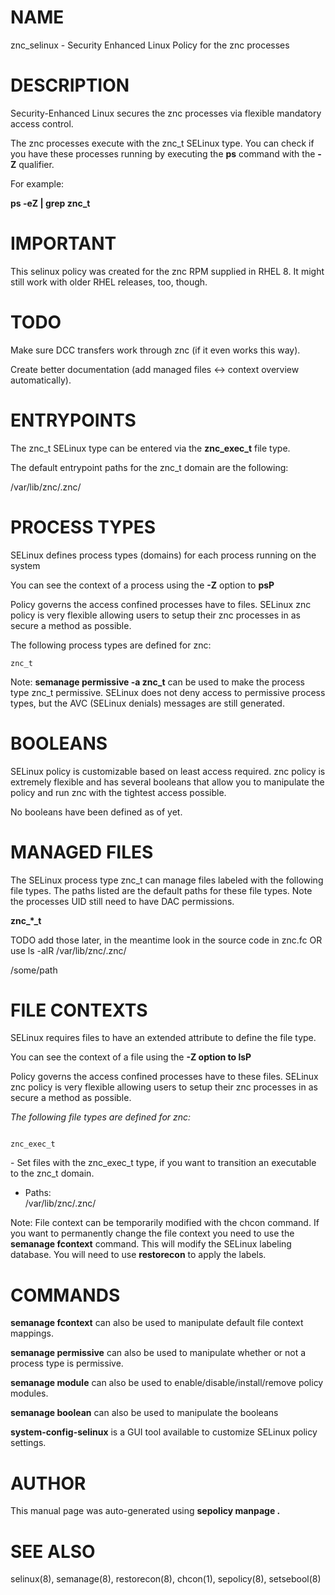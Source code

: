 # NAME

znc\_selinux - Security Enhanced Linux Policy for the znc processes

# DESCRIPTION

Security-Enhanced Linux secures the znc processes via flexible
mandatory access control.

The znc processes execute with the znc\_t SELinux type. You
can check if you have these processes running by executing the **ps**
command with the **-Z** qualifier.

For example:

**ps -eZ | grep znc\_t**

# IMPORTANT

This selinux policy was created for the znc RPM supplied in RHEL 8.
It might still work with older RHEL releases, too, though.

# TODO

Make sure DCC transfers work through znc (if it even works this way).

Create better documentation (add managed files \<-\> context overview
automatically).

# ENTRYPOINTS

The znc\_t SELinux type can be entered via the
**znc\_exec\_t** file type.

The default entrypoint paths for the znc\_t domain are the
following:

/var/lib/znc/\.znc/

# PROCESS TYPES

SELinux defines process types (domains) for each process running on the
system

You can see the context of a process using the **-Z** option to **psP**

Policy governs the access confined processes have to files. SELinux
znc policy is very flexible allowing users to setup their
znc processes in as secure a method as possible.

The following process types are defined for znc:

    znc_t

Note: **semanage permissive -a znc\_t** can be used to make the
process type znc\_t permissive. SELinux does not deny access to
permissive process types, but the AVC (SELinux denials) messages are
still generated.

# BOOLEANS

SELinux policy is customizable based on least access required. znc
policy is extremely flexible and has several booleans that allow you to
manipulate the policy and run znc with the tightest access
possible.

No booleans have been defined as of yet.

# MANAGED FILES

The SELinux process type znc\_t can manage files labeled with the
following file types. The paths listed are the default paths for these
file types. Note the processes UID still need to have DAC permissions.

  
**znc\_\*\_t**

TODO add those later, in the meantime look in the source code in
znc.fc OR use ls -alR /var/lib/znc/.znc/

/some/path  

# FILE CONTEXTS

SELinux requires files to have an extended attribute to define the file
type.

You can see the context of a file using the **-Z option to lsP**

Policy governs the access confined processes have to these files.
SELinux znc policy is very flexible allowing users to setup their
znc processes in as secure a method as possible.

*The following file types are defined for znc:*

``` 

znc_exec_t
```

\- Set files with the znc\_exec\_t type, if you want to transition
an executable to the znc\_t domain.

  

  - Paths:  
    /var/lib/znc/.znc/

Note: File context can be temporarily modified with the chcon command.
If you want to permanently change the file context you need to use the
**semanage fcontext** command. This will modify the SELinux labeling
database. You will need to use **restorecon** to apply the labels.

# COMMANDS

**semanage fcontext** can also be used to manipulate default file
context mappings.

**semanage permissive** can also be used to manipulate whether or not a
process type is permissive.

**semanage module** can also be used to enable/disable/install/remove
policy modules.

**semanage boolean** can also be used to manipulate the booleans

**system-config-selinux** is a GUI tool available to customize SELinux
policy settings.

# AUTHOR

This manual page was auto-generated using **sepolicy manpage .**

# SEE ALSO

selinux(8), semanage(8), restorecon(8), chcon(1), sepolicy(8),
setsebool(8)

